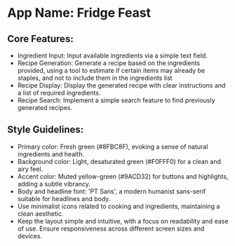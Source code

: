 # **App Name**: Fridge Feast

## Core Features:

- Ingredient Input: Input available ingredients via a simple text field.
- Recipe Generation: Generate a recipe based on the ingredients provided, using a tool to estimate if certain items may already be staples, and not to include them in the ingredients list
- Recipe Display: Display the generated recipe with clear instructions and a list of required ingredients.
- Recipe Search: Implement a simple search feature to find previously generated recipes.

## Style Guidelines:

- Primary color: Fresh green (#8FBC8F), evoking a sense of natural ingredients and health.
- Background color: Light, desaturated green (#F0FFF0) for a clean and airy feel.
- Accent color: Muted yellow-green (#9ACD32) for buttons and highlights, adding a subtle vibrancy.
- Body and headline font: 'PT Sans', a modern humanist sans-serif suitable for headlines and body.
- Use minimalist icons related to cooking and ingredients, maintaining a clean aesthetic.
- Keep the layout simple and intuitive, with a focus on readability and ease of use. Ensure responsiveness across different screen sizes and devices.